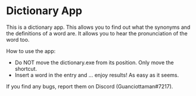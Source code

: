 # Dictionary App
This is a dictionary app. This allows you to find out what the synonyms and the definitions of a word are. It allows you to hear the pronunciation of the word too.

How to use the app:
- Do NOT move the dictionary.exe from its position. Only move the shortcut.
- Insert a word in the entry and ... enjoy results! As easy as it seems.

If you find any bugs, report them on Discord (Guanciottaman#7217).
